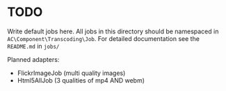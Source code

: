 # TODO #

Write default jobs here.  All jobs in this directory should be namespaced in `AC\Component\Transcoding\Job`.  For detailed documentation see the `README.md` in `jobs/`

Planned adapters:

* FlickrImageJob (multi quality images)
* Html5AllJob (3 qualities of mp4 AND webm)
